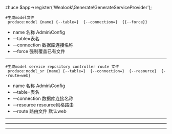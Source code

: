 
zhuce          $app->register('Wealook\Generate\GenerateServiceProvider');

```
#生成model文件
 produce:model {name} {--table=}  {--connection=}  {{--force}}
```

* name 名称   Admin\\Config
* --table=表名        
* --connection  数据库连接名称
* --force  强制覆盖已有文件
***
```
#生成model service repository controller route 文件
 produce:model_sr {name} {--table=}  {--connection=}  {--resource}  {--route=web}
```
* name 名称   Admin\\Config
* --table=表名        
* --connection  数据库连接名称
* --resource  resource风格路由
* --route  路由文件 默认web


***

---
---